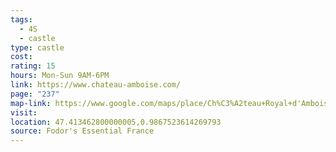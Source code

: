 ```yaml
---
tags:
  - 4S
  - castle
type: castle
cost: 
rating: 15
hours: Mon-Sun 9AM-6PM
link: https://www.chateau-amboise.com/
page: "237"
map-link: https://www.google.com/maps/place/Ch%C3%A2teau+Royal+d'Amboise/@47.4136572,0.9811837,17z/data=!3m1!4b1!4m6!3m5!1s0x47fcb57d6541a447:0xb8331621574d8478!8m2!3d47.4136537!4d0.9860546!16zL20vMGwyMWY?entry=ttu&g_ep=EgoyMDI0MDkxMS4wIKXMDSoASAFQAw%3D%3D
visit: 
location: 47.413462800000005,0.9867523614269793
source: Fodor's Essential France
---
```

